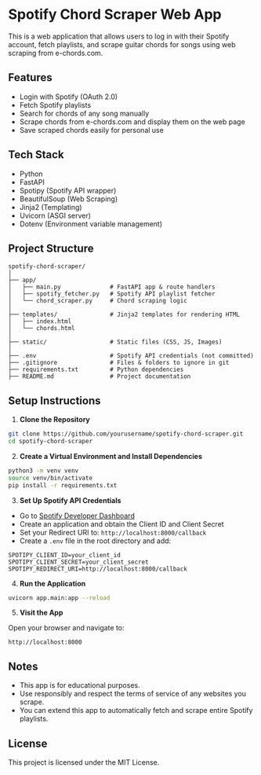 
# Spotify Chord Scraper Web App

This is a web application that allows users to log in with their Spotify account, fetch playlists, and scrape guitar chords for songs using web scraping from e-chords.com.

## Features

- Login with Spotify (OAuth 2.0)
- Fetch Spotify playlists
- Search for chords of any song manually
- Scrape chords from e-chords.com and display them on the web page
- Save scraped chords easily for personal use

## Tech Stack

- Python
- FastAPI
- Spotipy (Spotify API wrapper)
- BeautifulSoup (Web Scraping)
- Jinja2 (Templating)
- Uvicorn (ASGI server)
- Dotenv (Environment variable management)

## Project Structure

```
spotify-chord-scraper/
│
├── app/
│   ├── main.py              # FastAPI app & route handlers
│   ├── spotify_fetcher.py   # Spotify API playlist fetcher
│   └── chord_scraper.py     # Chord scraping logic
│
├── templates/               # Jinja2 templates for rendering HTML
│   ├── index.html           
│   └── chords.html          
│
├── static/                  # Static files (CSS, JS, Images)
│
├── .env                     # Spotify API credentials (not committed)
├── .gitignore               # Files & folders to ignore in git
├── requirements.txt         # Python dependencies
├── README.md                # Project documentation
```

## Setup Instructions

1. **Clone the Repository**

```bash
git clone https://github.com/yourusername/spotify-chord-scraper.git
cd spotify-chord-scraper
```

2. **Create a Virtual Environment and Install Dependencies**

```bash
python3 -m venv venv
source venv/bin/activate
pip install -r requirements.txt
```

3. **Set Up Spotify API Credentials**

- Go to [Spotify Developer Dashboard](https://developer.spotify.com/dashboard)
- Create an application and obtain the Client ID and Client Secret
- Set your Redirect URI to: `http://localhost:8000/callback`
- Create a `.env` file in the root directory and add:

```
SPOTIPY_CLIENT_ID=your_client_id
SPOTIPY_CLIENT_SECRET=your_client_secret
SPOTIPY_REDIRECT_URI=http://localhost:8000/callback
```

4. **Run the Application**

```bash
uvicorn app.main:app --reload
```

5. **Visit the App**

Open your browser and navigate to:

```
http://localhost:8000
```

## Notes

- This app is for educational purposes.
- Use responsibly and respect the terms of service of any websites you scrape.
- You can extend this app to automatically fetch and scrape entire Spotify playlists.

## License

This project is licensed under the MIT License.
